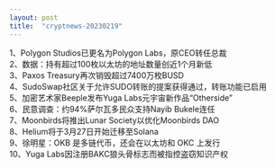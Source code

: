 ```yaml
---
layout: post
title:  "cryptnews-20230219"
---
```

1、Polygon Studios已更名为Polygon Labs，原CEO转任总裁  
2、数据：持有超过100枚以太坊的地址数量创近1个月新低  
3、Paxos Treasury再次销毁超过7400万枚BUSD  
4、SudoSwap社区关于允许SUDO转账的提案获得通过，转账功能已启用  
5、加密艺术家Beeple发布Yuga Labs元宇宙新作品“Otherside”  
6、民意调查：约94%萨尔瓦多民众支持Nayib Bukele连任  
7、Moonbirds将推出Lunar Society以优化Moonbirds DAO  
8、Helium将于3月27日开始迁移至Solana  
9、徐明星：OKB 是多链代币，还会在以太坊和 OKC 上发行  
10、Yuga Labs因注册BAKC狼头骨标志而被指控盗窃知识产权  
